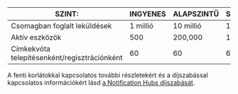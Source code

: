 
| SZINT: | INGYENES | ALAPSZINTŰ | STANDARD |
| --- | --- | --- | --- |
| Csomagban foglalt leküldések |1 millió |10 millió |10 millió |
| Aktív eszközök |500 |200,000 | 10 millió |
| Címkekvóta telepítésenként/regisztrációnként |60 |60 |60 |

A fenti korlátokkal kapcsolatos további részletekért és a díjszabással kapcsolatos információkért lásd [a Notification Hubs díjszabását](https://azure.microsoft.com/pricing/details/notification-hubs/). 



<!--HONumber=Feb17_HO2-->


